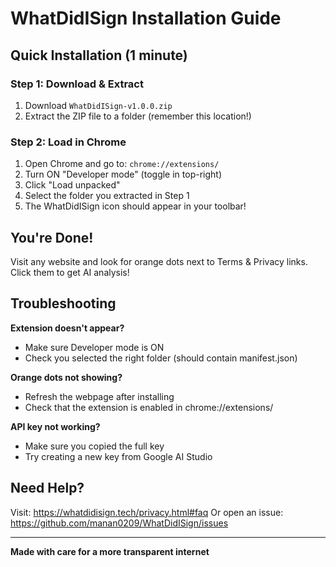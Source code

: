 # WhatDidISign Installation Guide

## Quick Installation (1 minute)

### Step 1: Download & Extract
1. Download `WhatDidISign-v1.0.0.zip`
2. Extract the ZIP file to a folder (remember this location!)

### Step 2: Load in Chrome
1. Open Chrome and go to: `chrome://extensions/`
2. Turn ON "Developer mode" (toggle in top-right)
3. Click "Load unpacked"
4. Select the folder you extracted in Step 1
5. The WhatDidISign icon should appear in your toolbar!


## You're Done!

Visit any website and look for orange dots next to Terms & Privacy links. Click them to get AI analysis!

## Troubleshooting

**Extension doesn't appear?**
- Make sure Developer mode is ON
- Check you selected the right folder (should contain manifest.json)

**Orange dots not showing?**
- Refresh the webpage after installing
- Check that the extension is enabled in chrome://extensions/

**API key not working?**
- Make sure you copied the full key
- Try creating a new key from Google AI Studio

## Need Help?

Visit: https://whatdidisign.tech/privacy.html#faq
Or open an issue: https://github.com/manan0209/WhatDidISign/issues

---

**Made with care for a more transparent internet**
